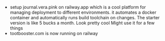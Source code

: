 *   setup journal.vera.pink on railway.app which is a cool platform for managing deployment to different environments. it automates a docker container and automatically runs build toolchain on changes. The starter version is like 5 bucks a month. Look pretty cool Might use it for a few things
*   tootbooster.com is now running on railway